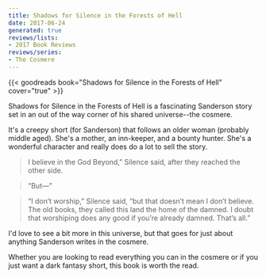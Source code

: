 ```yaml
---
title: Shadows for Silence in the Forests of Hell
date: 2017-06-24
generated: true
reviews/lists:
- 2017 Book Reviews
reviews/series:
- The Cosmere
---
```

{{< goodreads book="Shadows for Silence in the Forests of Hell" cover="true" >}}

Shadows for Silence in the Forests of Hell is a fascinating Sanderson story set in an out of the way corner of his shared universe--the cosmere.  

It's a creepy short (for Sanderson) that follows an older woman (probably middle aged). She's a mother, an inn-keeper, and a bounty hunter. She's a wonderful character and really does do a lot to sell the story.  

<!--more-->

> I believe in the God Beyond,” Silence said, after they reached the other side.

> “But—”

> “I don’t worship,” Silence said, “but that doesn’t mean I don’t believe. The old books, they called this land the home of the damned. I doubt that worshiping does any good if you’re already damned. That’s all.”

I'd love to see a bit more in this universe, but that goes for just about anything Sanderson writes in the cosmere.  

Whether you are looking to read everything you can in the cosmere or if you just want a dark fantasy short, this book is worth the read.


